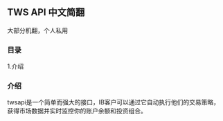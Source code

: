 ## TWS API 中文简翻

大部分机翻，个人私用

### 目录
1.介绍

### 介绍
twsapi是一个简单而强大的接口，IB客户可以通过它自动执行他们的交易策略，获得市场数据并实时监控你的账户余额和投资组合。

